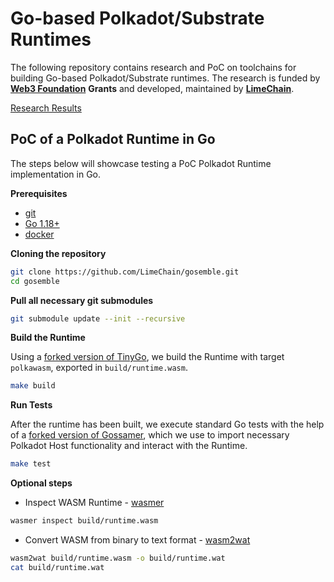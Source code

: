 # Go-based Polkadot/Substrate Runtimes 

The following repository contains research and PoC on toolchains for building Go-based Polkadot/Substrate runtimes.
The research is funded by [**Web3 Foundation**](https://web3.foundation) **Grants** and developed, maintained by
[**LimeChain**](https://limechain.tech).

[Research Results](./docs/2-go-to-wasm.md)

## PoC of a Polkadot Runtime in Go

The steps below will showcase testing a PoC Polkadot Runtime implementation in Go.

**Prerequisites**

- [git](https://git-scm.com/downloads)
- [Go 1.18+](https://golang.org/doc/install)
- [docker](https://docs.docker.com/install/)

**Cloning the repository**

```bash
git clone https://github.com/LimeChain/gosemble.git
cd gosemble
```

**Pull all necessary git submodules**

```bash
git submodule update --init --recursive
```

**Build the Runtime**

Using a [forked version of TinyGo](https://github.com/LimeChain/tinygo), we build the Runtime with target `polkawasm`,
exported in `build/runtime.wasm`.

```bash
make build
```

**Run Tests**

After the runtime has been built, we execute standard Go tests with the help of
a [forked version of Gossamer](https://github.com/LimeChain/gossamer), which we use to import necessary Polkadot Host
functionality and interact with the Runtime.

```bash
make test
```

**Optional steps**

* Inspect WASM Runtime - [wasmer](https://wasmer.io/)

```bash
wasmer inspect build/runtime.wasm
```

* Convert WASM from binary to text format - [wasm2wat](https://command-not-found.com/wasm2wat)

```bash
wasm2wat build/runtime.wasm -o build/runtime.wat
cat build/runtime.wat
```

